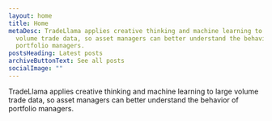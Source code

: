 ```yaml
---
layout: home
title: Home
metaDesc: TradeLlama applies creative thinking and machine learning to large
  volume trade data, so asset managers can better understand the behavior of
  portfolio managers.
postsHeading: Latest posts
archiveButtonText: See all posts
socialImage: ""
---
```

TradeLlama applies creative thinking and machine learning to large volume trade data, so asset managers can better understand the behavior of portfolio managers.